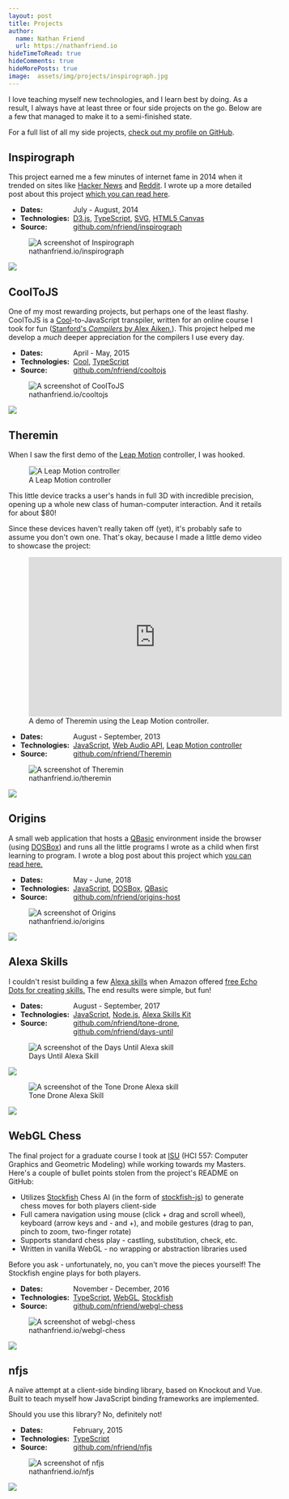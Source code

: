 ```yaml
---
layout: post
title: Projects
author:
  name: Nathan Friend
  url: https://nathanfriend.io
hideTimeToRead: true
hideComments: true
hideMorePosts: true
image:  assets/img/projects/inspirograph.jpg
---
```


<style>
  .info-heading {
    display: inline-block;
    width: 100px;
  }
</style>

<p>
I love teaching myself new technologies, and I learn best by doing. As a result, I always have at least three or four side projects on the go.  Below are a few that managed to make it to a semi-finished state.
</p>

<p>
For a full list of all my side projects, <a href="https://github.com/nfriend?tab=repositories">check out my profile on GitHub</a>.
</p>

<h2>Inspirograph</h2>

<p>
This project earned me a few minutes of internet fame in 2014 when it trended on sites like <a href="https://news.ycombinator.com/item?id=8698131">Hacker News</a> and <a href="https://www.reddit.com/r/InternetIsBeautiful/comments/2kwc6k/incredibly_well_done_online_inspirograph_maker/">Reddit</a>.  I wrote up a more detailed post about this project <a href="/2015/01/26/inspirograph.html">which you can read here</a>.
</p>

<ul>
  <li>
    <b class="info-heading">Dates:</b> July - August, 2014
  </li>
  <li>
    <b class="info-heading">Technologies:</b> <a href="http://d3js.org/">D3.js</a>, <a href="http://www.typescriptlang.org/">TypeScript</a>, <a href="https://developer.mozilla.org/en-US/docs/Web/SVG">SVG</a>, <a href="https://developer.mozilla.org/en-US/docs/Web/API/Canvas_API">HTML5 Canvas</a>
  </li>
  <li>
    <b class="info-heading">Source:</b> <a href="https://github.com/nfriend/inspirograph">github.com/nfriend/inspirograph</a>
  </li>
</ul>

<div class="figure-link">
    <figure>
        <img src="/assets/img/projects/inspirograph.jpg" alt="A screenshot of Inspirograph" />
        <figcaption>nathanfriend.io/inspirograph</figcaption>
    </figure>
    <a class="figure-link-overlay dark" href="https://nathanfriend.io/inspirograph" target="_blank">
        <img class="play-button"      src="/assets/img/shared/baseline-play_circle_outline-24px-dark.svg" />
    </a>
</div>

<h2>CoolToJS</h2>

<p>
One of my most rewarding projects, but perhaps one of the least flashy.  CoolToJS is a <a href="https://en.wikipedia.org/wiki/Cool_(programming_language)">Cool</a>-to-JavaScript transpiler, written for an online course I took for fun (<a href="https://online.stanford.edu/courses/soe-ycscs1-compilers">Stanford's <em>Compilers</em> by Alex Aiken.</a>). This project helped me develop a <em>much</em> deeper appreciation for the compilers I use every day.
</p>

<ul>
  <li>
    <b class="info-heading">Dates:</b> April - May, 2015
  </li>
  <li>
    <b class="info-heading">Technologies:</b> <a href="http://d3js.org/"><a href="https://en.wikipedia.org/wiki/Cool_(programming_language)">Cool</a></a>, <a href="http://www.typescriptlang.org/">TypeScript</a>
  </li>
  <li>
    <b class="info-heading">Source:</b> <a href="https://github.com/nfriend/cooltojs">github.com/nfriend/cooltojs</a>
  </li>
</ul>

<div class="figure-link">
    <figure>
        <img src="/assets/img/projects/cooltojs.jpg" alt="A screenshot of CoolToJS" />
        <figcaption>nathanfriend.io/cooltojs</figcaption>
    </figure>
    <a class="figure-link-overlay dark" href="https://nathanfriend.io/cooltojs" target="_blank">
        <img class="play-button"      src="/assets/img/shared/baseline-play_circle_outline-24px-dark.svg" />
    </a>
</div>

<h2>Theremin</h2>

<p>
When I saw the first demo of the <a href="https://amzn.to/2LB3jd4">Leap Motion</a> controller, I was hooked.
</p>

<figure>
    <img style="border: 1px solid #ddd;" src="/assets/img/projects/leap-motion-controller.jpg" alt="A Leap Motion controller" />
    <figcaption>A Leap Motion controller</figcaption>
</figure>

<p>
This little device tracks a user's hands in full 3D with incredible precision, opening up a whole new class of human-computer interaction.  And it retails for about $80!
</p>

<p>
Since these devices haven't really taken off (yet), it's probably safe to assume you don't own one.  That's okay, because I made a little demo video to showcase the project:
</p>

<figure>
    <iframe class="rounded" width="500" height="315" src="https://www.youtube.com/embed/J5wW4-yr6zY" frameborder="0" allow="autoplay; encrypted-media" allowfullscreen></iframe>
    <figcaption>A demo of Theremin using the Leap Motion controller.</figcaption>
</figure>

<ul>
  <li>
    <b class="info-heading">Dates:</b> August - September, 2013
  </li>
  <li>
    <b class="info-heading">Technologies:</b>
    <a href="https://developer.mozilla.org/bm/docs/Web/JavaScript">JavaScript</a>,
    <a href="https://developer.mozilla.org/en-US/docs/Web/API/Web_Audio_API">Web Audio API</a>,
    <a href="https://www.leapmotion.com/">Leap Motion controller</a>
  </li>
  <li>
    <b class="info-heading">Source:</b> <a href="https://github.com/nfriend/Theremin">github.com/nfriend/Theremin</a>
  </li>
</ul>

<div class="figure-link">
    <figure>
        <img src="/assets/img/projects/theremin.jpg" alt="A screenshot of Theremin" />
        <figcaption>nathanfriend.io/theremin</figcaption>
    </figure>
    <a class="figure-link-overlay dark" href="https://nathanfriend.io/theremin" target="_blank">
        <img class="play-button"      src="/assets/img/shared/baseline-play_circle_outline-24px-dark.svg" />
    </a>
</div>

<h2>Origins</h2>

<p>
A small web application that hosts a <a href="https://en.wikipedia.org/wiki/QBasic">QBasic</a> environment inside the browser (using <a href="https://www.dosbox.com/download.php?main=1">DOSBox</a>) and runs all the little programs I wrote as a child when first learning to program.  I wrote a blog post about this project which <a href="/2018/06/07/my-first-hello-world.html">you can read here.</a>
</p>

<ul>
  <li>
    <b class="info-heading">Dates:</b> May - June, 2018
  </li>
  <li>
    <b class="info-heading">Technologies:</b>
    <a href="https://developer.mozilla.org/bm/docs/Web/JavaScript">JavaScript</a>,
    <a href="https://www.dosbox.com/download.php?main=1">DOSBox</a>,
    <a href="https://en.wikipedia.org/wiki/QBasic">QBasic</a>
  </li>
  <li>
    <b class="info-heading">Source:</b> <a href="https://github.com/nfriend/origins-host">github.com/nfriend/origins-host</a>
  </li>
</ul>

<div class="figure-link">
    <figure>
        <img src="/assets/img/projects/origins.jpg" alt="A screenshot of Origins" />
        <figcaption>nathanfriend.io/origins</figcaption>
    </figure>
    <a class="figure-link-overlay" href="https://nathanfriend.io/origins" target="_blank">
        <img class="play-button"      src="/assets/img/shared/baseline-play_circle_outline-24px.svg" />
    </a>
</div>

<h2>Alexa Skills</h2>

<p>
I couldn't resist building a few <a href="https://www.amazon.com/b?ie=UTF8&node=13727921011">Alexa skills</a> when Amazon offered <a href="https://developer.amazon.com/alexa-skills-kit/alexa-developer-skill-promotion">free Echo Dots for creating skills.</a>  The end results were simple, but fun!
</p>

<ul>
  <li>
    <b class="info-heading">Dates:</b> August - September, 2017
  </li>
  <li>
    <b class="info-heading">Technologies:</b>
    <a href="https://developer.mozilla.org/bm/docs/Web/JavaScript">JavaScript</a>,
    <a href="https://nodejs.org/en/">Node.js</a>,
    <a href="https://developer.amazon.com/alexa-skills-kit">Alexa Skills Kit</a>
  </li>
  <li>
    <b class="info-heading">Source:</b> <a href="https://github.com/nfriend/tone-drone">github.com/nfriend/tone-drone</a>,<br />
    <a style="margin-left: 104px;" href="https://github.com/nfriend/days-until">github.com/nfriend/days-until</a>
  </li>
</ul>

<div class="figure-link">
    <figure>
        <img src="/assets/img/projects/days-until.jpg" alt="A screenshot of the Days Until Alexa skill" />
        <figcaption>Days Until Alexa Skill</figcaption>
    </figure>
    <a class="figure-link-overlay dark" href="https://www.amazon.com/gp/product/B0759KJ8D2?ie=UTF8&ref-suffix=ss_rw" target="_blank">
        <img class="play-button"      src="/assets/img/shared/baseline-exit_to_app-24px-dark.svg" />
    </a>
</div>

<div class="figure-link">
    <figure>
        <img src="/assets/img/projects/tone-drone.jpg" alt="A screenshot of the Tone Drone Alexa skill" />
        <figcaption>Tone Drone Alexa Skill</figcaption>
    </figure>
    <a class="figure-link-overlay dark" href="https://www.amazon.com/gp/product/B074M1XLNC?ie=UTF8&ref-suffix=ss_rw" target="_blank">
        <img class="play-button"      src="/assets/img/shared/baseline-exit_to_app-24px-dark.svg" />
    </a>
</div>

<h2>WebGL Chess</h2>

<p>
The final project for a graduate course I took at <a href="https://www.iastate.edu/">ISU</a> (HCI 557: Computer Graphics and Geometric Modeling) while working towards my Masters.  Here's a couple of bullet points stolen from the project's README on GitHub:
</p>

<ul>
  <li>
  Utilizes <a href="https://stockfishchess.org/">Stockfish</a> Chess AI (in the form of <a href="https://github.com/exoticorn/stockfish-js">stockfish-js</a>) to generate chess moves for both players client-side
  </li>
  <li>
  Full camera navigation using mouse (click + drag and scroll wheel), keyboard (arrow keys and <span class="keyboard-key">-</span> and <span class="keyboard-key">+</span>), and mobile gestures (drag to pan, pinch to zoom, two-finger rotate)
  </li>
  <li>Supports standard chess play - castling, substitution, check, etc.</li>
  <li>Written in vanilla WebGL - no wrapping or abstraction libraries used</li>
</ul>

<p>Before you ask - unfortunately, no, you can't move the pieces yourself!  The Stockfish engine plays for both players.</p>

<ul>
  <li>
    <b class="info-heading">Dates:</b> November - December, 2016
  </li>
  <li>
    <b class="info-heading">Technologies:</b>
    <a href="https://www.typescriptlang.org/">TypeScript</a>,
    <a href="https://www.khronos.org/webgl/">WebGL</a>,
    <a href="https://stockfishchess.org/">Stockfish</a>
  </li>
  <li>
    <b class="info-heading">Source:</b> <a href="https://github.com/nfriend/webgl-chess">github.com/nfriend/webgl-chess</a>
  </li>
</ul>

<div class="figure-link">
    <figure>
        <img src="/assets/img/projects/webgl-chess.jpg" alt="A screenshot of webgl-chess" />
        <figcaption>nathanfriend.io/webgl-chess</figcaption>
    </figure>
    <a class="figure-link-overlay" href="https://nathanfriend.io/webgl-chess" target="_blank">
        <img class="play-button"      src="/assets/img/shared/baseline-play_circle_outline-24px.svg" />
    </a>
</div>

<h2>nfjs</h2>

<p>
A naïve attempt at a client-side binding library, based on Knockout and Vue. Built to teach myself how JavaScript binding frameworks are implemented.
</p>

<p>Should you use this library? No, definitely not!</p>

<ul>
  <li>
    <b class="info-heading">Dates:</b> February, 2015
  </li>
  <li>
    <b class="info-heading">Technologies:</b>
    <a href="https://www.typescriptlang.org/">TypeScript</a>
  </li>
  <li>
    <b class="info-heading">Source:</b> <a href="https://github.com/nfriend/nfjs">github.com/nfriend/nfjs</a>
  </li>
</ul>

<div class="figure-link">
    <figure>
        <img src="/assets/img/projects/nfjs.jpg" alt="A screenshot of nfjs" />
        <figcaption>nathanfriend.io/nfjs</figcaption>
    </figure>
    <a class="figure-link-overlay dark" href="https://nathanfriend.io/nfjs/" target="_blank">
        <img class="play-button"      src="/assets/img/shared/baseline-play_circle_outline-24px-dark.svg" />
    </a>
</div>
